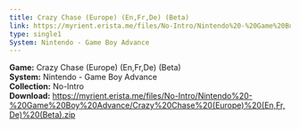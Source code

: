 ```yaml
---
title: Crazy Chase (Europe) (En,Fr,De) (Beta)
link: https://myrient.erista.me/files/No-Intro/Nintendo%20-%20Game%20Boy%20Advance/Crazy%20Chase%20(Europe)%20(En,Fr,De)%20(Beta).zip
type: single1
System: Nintendo - Game Boy Advance
---
```

<b>Game:</b> Crazy Chase (Europe) (En,Fr,De) (Beta)<br>
<b>System:</b> Nintendo - Game Boy Advance<br>
<b>Collection:</b> No-Intro<br>
<b>Download:</b> https://myrient.erista.me/files/No-Intro/Nintendo%20-%20Game%20Boy%20Advance/Crazy%20Chase%20(Europe)%20(En,Fr,De)%20(Beta).zip
